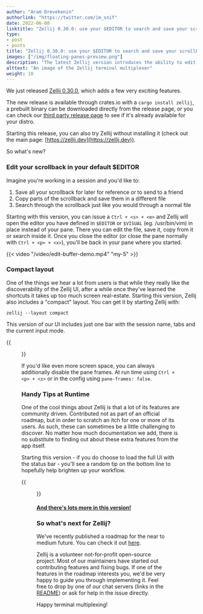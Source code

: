 ```yaml
---
author: "Aram Drevekenin"
authorlink: "https://twitter.com/im_snif"
date: 2022-06-08
linktitle: "Zellij 0.30.0: use your $EDITOR to search and save your scrollback"
type:
- post
- posts
title: "Zellij 0.30.0: use your $EDITOR to search and save your scrollback"
images: ["/img/floating-panes-preview.png"]
description: "The latest Zellij version introduces the ability to edit your scrollback with your $EDITOR, a compact layout and much more!"
alttext: "An image of the Zellij terminal multiplexer"
weight: 10
---
```


We just released [Zellij 0.30.0](https://github.com/zellij-org/zellij/releases/tag/v0.30.0), which adds a few very exciting features.

The new release is available through crates.io with a `cargo install zellij`, a prebuilt binary can be downloaded directly from the release page, or you can check our [third party release page](https://github.com/zellij-org/zellij/blob/main/docs/THIRD_PARTY_INSTALL.md) to see if it's already available for your distro.

Starting this release, you can also try Zellij without installing it (check out the main page: [https://zellij.dev](https://zellij.dev)).

So what's new?

### Edit your scrollback in your default $EDITOR
Imagine you're working in a session and you'd like to:
1. Save all your scrollback for later for reference or to send to a friend
2. Copy parts of the scrollback and save them in a different file
3. Search through the scrollback just like you would through a normal file

Starting with this version, you can issue a `Ctrl + <s> + <e>` and Zellij will open the editor you have defined in `$EDITOR` or `$VISUAL` (eg. /usr/bin/vim) in place instead of your pane.
There you can edit the file, save it, copy from it or search inside it. Once you close the editor (or close the pane normally with `Ctrl + <p> + <x>`), you'll be back in your pane where you started.

{{< video "/video/edit-buffer-demo.mp4" "my-5" >}}

### Compact layout

One of the things we hear a lot from users is that while they really like the discoverability of the Zellij UI, after a while once they've learned the shortcuts it takes up too much screen real-estate.
Starting this version, Zellij also includes a "compact" layout. You can get it by starting Zellij with:

```
zellij --layout compact
```

This version of our UI includes just one bar with the session name, tabs and the current input mode.

{{<figure src="/img/compact-bar.png" class="center">}}

If you'd like even more screen space, you can always additionally disable the pane frames. At run time using `Ctrl + <p> + <z>` or in the config using `pane-frames: false`.

### Handy Tips at Runtime

One of the cool things about Zellij is that a lot of its features are community driven. Contributed not as part of an official roadmap, but in order to scratch an itch for one or more of its users. As such, these can sometimes be a little challenging to discover. No matter how much documentation we add, there is no substitute to finding out about these extra features from the app itself.

Starting this version - if you do choose to load the full UI with the status bar - you'll see a random tip on the bottom line to hopefully help brighten up your workflow.

{{<figure src="/img/tip-preview.png" class="center">}}

#### [And there's lots more in this version!](https://github.com/zellij-org/zellij/releases/tag/v0.30.0)

### So what's next for Zellij?

We've recently published a roadmap for the near to medium future. You can check it out [here](https://zellij.dev/roadmap).

Zellij is a volunteer not-for-profit open-source project. Most of our maintainers have started out contributing features and fixing bugs. If one of the features in the roadmap interests you, we'd be very happy to guide you through implementing it. Feel free to drop by one of our chat servers (links in the [README](https://github.com/zellij-org/zellij)) or ask for help in the issue directly.

Happy terminal multiplexing!
